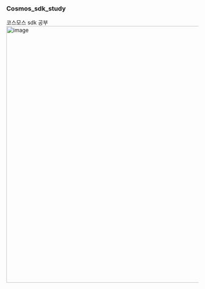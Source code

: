 ### Cosmos_sdk_study
코스모스 sdk 공부
<img width="672" alt="image" src="https://github.com/dik654/Cosmos_sdk_study/assets/33992354/fb422888-3ba4-44da-bcaa-55223e977135">
